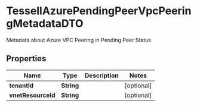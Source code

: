 

# TessellAzurePendingPeerVpcPeeringMetadataDTO

Metadata about Azure VPC Peering in Pending Peer Status

## Properties

Name | Type | Description | Notes
------------ | ------------- | ------------- | -------------
**tenantId** | **String** |  |  [optional]
**vnetResourceId** | **String** |  |  [optional]



